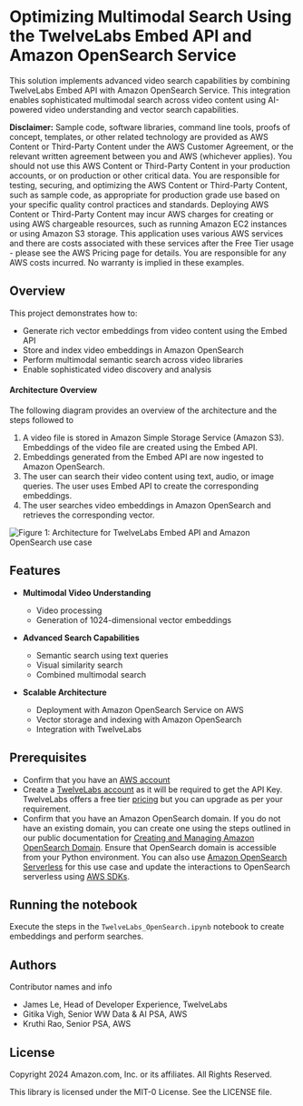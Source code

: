# Optimizing Multimodal Search Using the TwelveLabs Embed API and Amazon OpenSearch Service

This solution implements advanced video search capabilities by combining TwelveLabs Embed API with Amazon OpenSearch Service. This integration enables sophisticated multimodal search across video content using AI-powered video understanding and vector search capabilities.

**Disclaimer:** Sample code, software libraries, command line tools, proofs of concept, templates, or other related technology are provided as AWS Content or Third-Party Content under the AWS Customer Agreement, or the relevant written agreement between you and AWS (whichever applies). You should not use this AWS Content or Third-Party Content in your production accounts, or on production or other critical data. You are responsible for testing, securing, and optimizing the AWS Content or Third-Party Content, such as sample code, as appropriate for production grade use based on your specific quality control practices and standards. Deploying AWS Content or Third-Party Content may incur AWS charges for creating or using AWS chargeable resources, such as running Amazon EC2 instances or using Amazon S3 storage. This application uses various AWS services and there are costs associated with these services after the Free Tier usage - please see the AWS Pricing page for details. You are responsible for any AWS costs incurred. No warranty is implied in these examples.

## Overview

This project demonstrates how to:
- Generate rich vector embeddings from video content using the Embed API
- Store and index video embeddings in Amazon OpenSearch
- Perform multimodal semantic search across video libraries
- Enable sophisticated video discovery and analysis

#### Architecture Overview 

The following diagram provides an overview of the architecture and the steps followed to 
1. A video file is stored in Amazon Simple Storage Service (Amazon S3). Embeddings of the video file are created using the Embed API.
2. Embeddings generated from the Embed API are now ingested to Amazon OpenSearch.
3. The user can search their video content using text, audio, or image queries. The user uses Embed API to create the corresponding embeddings.
4. The user searches video embeddings in Amazon OpenSearch and retrieves the corresponding vector.

![Figure 1: Architecture for TwelveLabs Embed API and Amazon OpenSearch use case](./images/images/OpenSearchTwelveLabsArchitecture.png)

## Features

- **Multimodal Video Understanding**
  - Video processing
  - Generation of 1024-dimensional vector embeddings

- **Advanced Search Capabilities** 
  - Semantic search using text queries
  - Visual similarity search
  - Combined multimodal search

- **Scalable Architecture**
  - Deployment with Amazon OpenSearch Service on AWS
  - Vector storage and indexing with Amazon OpenSearch
  - Integration with TwelveLabs

## Prerequisites
  - Confirm that you have an [AWS account](https://docs.aws.amazon.com/accounts/latest/reference/manage-acct-creating.html)
  - Create a [TwelveLabs account](https://auth.twelvelabs.io/u/signup/) as it will be required to get the API Key. TwelveLabs offers a free tier [pricing](https://www.twelvelabs.io/pricing) but you can upgrade as per your requirement.
  - Confirm that you have an Amazon OpenSearch domain. If you do not have an existing domain, you can create one using the steps outlined in our public documentation for [Creating and Managing Amazon OpenSearch Domain](https://docs.aws.amazon.com/opensearch-service/latest/developerguide/createupdatedomains.html). Ensure that OpenSearch domain is accessible from your Python environment. You can also use [Amazon OpenSearch Serverless](https://docs.aws.amazon.com/opensearch-service/latest/developerguide/serverless.html) for this use case and update the interactions to OpenSearch serverless using [AWS SDKs](https://docs.aws.amazon.com/opensearch-service/latest/developerguide/serverless-sdk.html).

## Running the notebook
Execute the steps in the `TwelveLabs_OpenSearch.ipynb` notebook to create embeddings and perform searches.

## Authors
Contributor names and info

  - James Le, Head of Developer Experience, TwelveLabs
  - Gitika Vigh, Senior WW Data & AI PSA, AWS
  - Kruthi Rao, Senior PSA, AWS
    
## License
Copyright 2024 Amazon.com, Inc. or its affiliates. All Rights Reserved.

This library is licensed under the MIT-0 License. See the LICENSE file.

